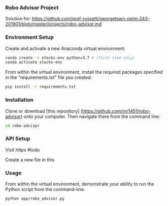 ### Robo Advisor Project

Solution for: https://github.com/prof-rossetti/georgetown-opim-243-201901/blob/master/projects/robo-advisor.md


### Environment Setup

Create and activate a new Anaconda virtual environment:

```sh
conda create -n stocks-env python=3.7 # (first time only)
conda activate stocks-env
```

From within the virtual environment, install the required packages specified in the "requirements.txt" file you created:

```sh
pip install -r requirements.txt
```

### Installation

Clone or download [this repository] (https://github.com/mr1451/robo-advisor) onto your computer. Then navigate there from the command line:

```sh
cd robo-advispr
```

### API Setup

Visit https #todo 

Create a new file in this 


### Usage

From within the virtual environment, demonstrate your ability to run the Python script from the command-line:

```sh
python app/robo_advisor.py